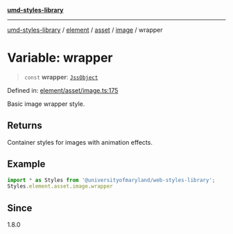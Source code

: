 [**umd-styles-library**](../../../../../../README.md)

***

[umd-styles-library](../../../../../../modules.md) / [element](../../../../../README.md) / [asset](../../../README.md) / [image](../README.md) / wrapper

# Variable: wrapper

> `const` **wrapper**: [`JssObject`](../../../../../../utilities/namespaces/transform/type-aliases/JssObject.md)

Defined in: [element/asset/image.ts:175](https://github.com/UMD-Digital/design-system/blob/8021d9898368f604bce452fe4dde6fae3a0578fd/packages/styles/source/element/asset/image.ts#L175)

Basic image wrapper style.

## Returns

Container styles for images with animation effects.

## Example

```typescript
import * as Styles from '@universityofmaryland/web-styles-library';
Styles.element.asset.image.wrapper
```

## Since

1.8.0
